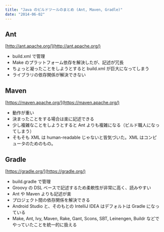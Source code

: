 ```yaml
---
title: "Java のビルドツールのまとめ (Ant, Maven, Gradle)"
date: "2014-06-02"
---
```


Ant
----

[http://ant.apache.org/](http://ant.apache.org/)

* build.xml で管理
* Make のプラットフォーム依存を解決したが、記述が冗長
* ちょっと凝ったことをしようとすると build.xml が巨大になってしまう
* ライブラリの依存関係が解決できない

Maven
----

[https://maven.apache.org/](https://maven.apache.org/)

* 動作が重い
* 決まったことをする場合は楽に記述できる
* 少し複雑なことをしようとすると Ant よりも複雑になる（ビルド職人になってしまう）
* そもそも XML は human-readable じゃないと皆気づいた。XML はコンピュータのためのもの。

Gradle
----

[https://gradle.org/](https://gradle.org/)

* build.gradle で管理
* Groovy の DSL ベースで記述するため柔軟性が非常に高く、読みやすい
* Ant や Maven よりも記述が楽
* プロジェクト間の依存関係を解決できる
* Android Studio と、そのもとの IntelliJ IDEA はデフォルトは Gradle になっている
* Make, Ant, Ivy, Maven, Rake, Gant, Scons, SBT, Leinengen, Buildr などでやっていたことを統一的に扱える


